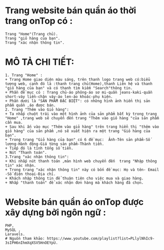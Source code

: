 
# Trang website bán quần áo thời trang onTop có : 
    Trang "Home"(Trang chủ). 
    Trang "giỏ hàng của bạn".
    Trang "xác nhận thông tin". 
# MÔ TẢ CHI TIẾT: 
	1. Trang "Home" :
	+ Trang Home giao diện màu sáng, trên thanh logo trang web có:biểu tượng web, cạnh đó là :thanh trang chủ(Home),thanh Liên hệ và thanh "giỏ hàng của bạn" và có thanh tìm kiếm "Search"thông tin.
	+ Phần đề mục có : Trang chủ-áo phông-áo sơ mi-quần jeans-kaki-quần short-váy liền-chân váy-áo len-áo khoác-phụ kiện.
	+ Phần dưới là "SẢN PHẨM ĐẶC BIỆT": có những hình ảnh hiển thị sản phẩm quần ,áo được bán.
	2. Trang "Thêm vào Giỏ hàng":
	+ Ta nhấp chuột trái vào một hình ảnh của sản phẩm bất kỳ trong trang "Home" ,trang web sẽ chuyển đến trang "Thêm vào giỏ hàng "của sản phẩm cần mua.
	+ Sau khi ấn vào mục "Thêm vào giỏ hàng" trên trang hiển thị "thêm vào giỏ hàng" của sản phẩm ,nó sẽ xuất hiện ra một trang "Giỏ hàng của bạn".
	+ Trong trang "Giỏ hàng của bạn" có 6 đề mục:  Ảnh-Tên sản phẩm-Số lượng-Hành động-Giá từng sản phẩm-Thành tiền.
   	+ Tiếp đó là tính tổng số tiền.
   	+ Nút "Thanh toán".
	3.Trang "xác nhận thông tin":
   	+ Khi nhấp nút thanh toán ,màn hình web chuyển đến  trang "Nhập thông tin" xác nhận.
   	+ Trong trang "xác nhận thông tin" này có bốn đề mục: Họ và tên- Email -Số điện thoại-Địa chỉ.
   	+ Khách nhập thông tin để thuận tiện cho việc mua và giao hàng.
   	+ Nhấp "thanh toán" để xác nhận đơn hàng mà khách hàng đã chọn.
# Website bán quần áo onTop được xây dựng bởi ngôn ngữ :
	PHP,
	MySQL ,
	Laravels.
	# Nguồn tham khảo: https://www.youtube.com/playlist?list=PLlylNhIc9-3sIPH6nIhmXqXSV5HnOEYpU.

